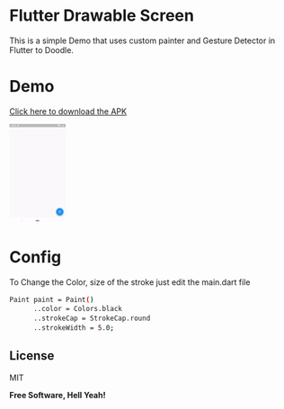 # Flutter Drawable Screen

This is a simple Demo that uses custom painter and Gesture Detector in Flutter to Doodle.

# Demo

[Click here to download the APK](https://github.com/preetjdp/FlutterScreenDraw/raw/master/demo/app-release.apk)

<img src="https://github.com/preetjdp/FlutterScreenDraw/blob/master/demo/screenDrawDemo.gif" alt="DEMO GIF" width="100">

# Config

To Change the Color, size of the stroke just edit the main.dart file

```sh
Paint paint = Paint()
      ..color = Colors.black
      ..strokeCap = StrokeCap.round
      ..strokeWidth = 5.0;
```

License
----

MIT


**Free Software, Hell Yeah!**